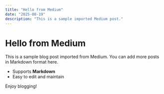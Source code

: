 ```yaml
---
title: "Hello from Medium"
date: "2025-08-19"
description: "This is a sample imported Medium post."
---
```


# Hello from Medium

This is a sample blog post imported from Medium. You can add more posts in Markdown format here.

- Supports **Markdown**
- Easy to edit and maintain

Enjoy blogging!
